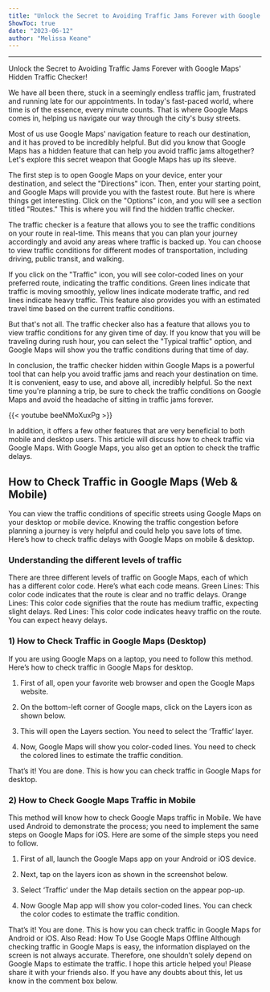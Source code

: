 ```yaml
---
title: "Unlock the Secret to Avoiding Traffic Jams Forever with Google Maps' Hidden Traffic Checker!"
ShowToc: true 
date: "2023-06-12"
author: "Melissa Keane"
---
```

*****
Unlock the Secret to Avoiding Traffic Jams Forever with Google Maps' Hidden Traffic Checker!

We have all been there, stuck in a seemingly endless traffic jam, frustrated and running late for our appointments. In today's fast-paced world, where time is of the essence, every minute counts. That is where Google Maps comes in, helping us navigate our way through the city's busy streets.

Most of us use Google Maps' navigation feature to reach our destination, and it has proved to be incredibly helpful. But did you know that Google Maps has a hidden feature that can help you avoid traffic jams altogether? Let's explore this secret weapon that Google Maps has up its sleeve.

The first step is to open Google Maps on your device, enter your destination, and select the "Directions" icon. Then, enter your starting point, and Google Maps will provide you with the fastest route. But here is where things get interesting. Click on the "Options" icon, and you will see a section titled "Routes." This is where you will find the hidden traffic checker.

The traffic checker is a feature that allows you to see the traffic conditions on your route in real-time. This means that you can plan your journey accordingly and avoid any areas where traffic is backed up. You can choose to view traffic conditions for different modes of transportation, including driving, public transit, and walking.

If you click on the "Traffic" icon, you will see color-coded lines on your preferred route, indicating the traffic conditions. Green lines indicate that traffic is moving smoothly, yellow lines indicate moderate traffic, and red lines indicate heavy traffic. This feature also provides you with an estimated travel time based on the current traffic conditions.

But that's not all. The traffic checker also has a feature that allows you to view traffic conditions for any given time of day. If you know that you will be traveling during rush hour, you can select the "Typical traffic" option, and Google Maps will show you the traffic conditions during that time of day.

In conclusion, the traffic checker hidden within Google Maps is a powerful tool that can help you avoid traffic jams and reach your destination on time. It is convenient, easy to use, and above all, incredibly helpful. So the next time you're planning a trip, be sure to check the traffic conditions on Google Maps and avoid the headache of sitting in traffic jams forever.

{{< youtube beeNMoXuxPg >}} 



In addition, it offers a few other features that are very beneficial to both mobile and desktop users. This article will discuss how to check traffic via Google Maps. With Google Maps, you also get an option to check the traffic delays.

 
## How to Check Traffic in Google Maps (Web & Mobile)


You can view the traffic conditions of specific streets using Google Maps on your desktop or mobile device.
Knowing the traffic congestion before planning a journey is very helpful and could help you save lots of time. Here’s how to check traffic delays with Google Maps on mobile & desktop.

 
### Understanding the different levels of traffic


There are three different levels of traffic on Google Maps, each of which has a different color code. Here’s what each code means.
Green Lines: This color code indicates that the route is clear and no traffic delays.
Orange Lines: This color code signifies that the route has medium traffic, expecting slight delays.
Red Lines: This color code indicates heavy traffic on the route. You can expect heavy delays.

 
### 1) How to Check Traffic in Google Maps (Desktop)


If you are using Google Maps on a laptop, you need to follow this method. Here’s how to check traffic in Google Maps for desktop.
1. First of all, open your favorite web browser and open the Google Maps website.

2. On the bottom-left corner of Google maps, click on the Layers icon as shown below.

3. This will open the Layers section. You need to select the ‘Traffic‘ layer.

4. Now, Google Maps will show you color-coded lines. You need to check the colored lines to estimate the traffic condition.

That’s it! You are done. This is how you can check traffic in Google Maps for desktop.

 
### 2) How to Check Google Maps Traffic in Mobile


This method will know how to check Google Maps traffic in Mobile. We have used Android to demonstrate the process; you need to implement the same steps on Google Maps for iOS. Here are some of the simple steps you need to follow.
1. First of all, launch the Google Maps app on your Android or iOS device.
2. Next, tap on the layers icon as shown in the screenshot below.

3. Select ‘Traffic‘ under the Map details section on the appear pop-up.

4. Now Google Map app will show you color-coded lines. You can check the color codes to estimate the traffic condition.

That’s it! You are done. This is how you can check traffic in Google Maps for Android or iOS.
Also Read: How To Use Google Maps Offline
Although checking traffic in Google Maps is easy, the information displayed on the screen is not always accurate.
Therefore, one shouldn’t solely depend on Google Maps to estimate the traffic. I hope this article helped you! Please share it with your friends also. If you have any doubts about this, let us know in the comment box below.




